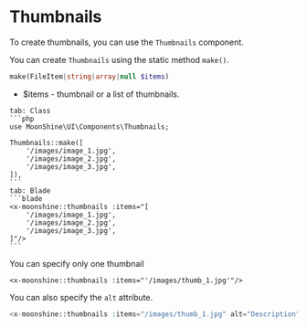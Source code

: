 # Thumbnails

To create thumbnails, you can use the `Thumbnails` component.

You can create `Thumbnails` using the static method `make()`.

```php
make(FileItem|string|array|null $items)
```

- $items - thumbnail or a list of thumbnails.

~~~tabs
tab: Class
```php
use MoonShine\UI\Components\Thumbnails;

Thumbnails::make([
    '/images/image_1.jpg',
    '/images/image_2.jpg',
    '/images/image_3.jpg',
]),
```
tab: Blade
```blade
<x-moonshine::thumbnails :items="[
    '/images/image_1.jpg',
    '/images/image_2.jpg',
    '/images/image_3.jpg',
]"/>
```
~~~

You can specify only one thumbnail

```blade
<x-moonshine::thumbnails :items="'/images/thumb_1.jpg'"/>
```

You can also specify the `alt` attribute.

```php
<x-moonshine::thumbnails :items="/images/thumb_1.jpg" alt="Description"/>
```

